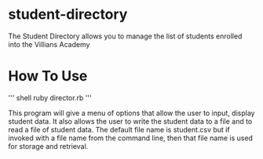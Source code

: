 # student-directory

The Student Directory allows you to manage the list of students enrolled into the Villians Academy

# How To Use

''' shell
  ruby director.rb
''' 

This program will give a menu of options that allow the user to input, display student data.
It also allows the user to write the student data to a file and to read a file of student data.
The default file name is student.csv but if invoked with a file name from the command line,
then that file name is used for storage and retrieval.


